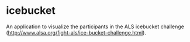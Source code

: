 icebucket
=========

An application to visualize the participants in the ALS icebucket challenge
(http://www.alsa.org/fight-als/ice-bucket-challenge.html).
